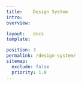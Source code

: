 ```yaml
---
title:    Design System
intro:    
overview:

layout:   docs
template:

position: 3
permalink: /design-system/
sitemap:
  exclude: false
  priority: 1.0
---
```

